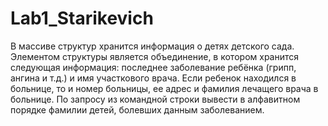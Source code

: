 Lab1_Starikevich
================
В массиве структур хранится информация о детях детского сада.
Элементом структуры является объединение, в котором хранится следующая информация:
последнее заболевание ребёнка (грипп, ангина и т.д.) и имя участкового врача. 
Если ребенок находился в больнице, то и номер больницы, 
ее адрес и фамилия лечащего врача в больнице. 
По запросу из командной строки вывести в алфавитном порядке фамилии детей, 
болевших данным заболеванием.
